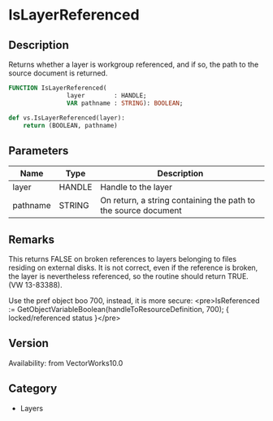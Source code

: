 # IsLayerReferenced

## Description
Returns whether a layer is workgroup referenced, and if so, the path to the source document is returned.

```pascal
FUNCTION IsLayerReferenced(
				layer        : HANDLE;
				VAR pathname : STRING): BOOLEAN;
```

```python
def vs.IsLayerReferenced(layer):
    return (BOOLEAN, pathname)
```

## Parameters
|Name|Type|Description|
|---|---|---|
|layer|HANDLE|Handle to the layer|
|pathname|STRING|On return, a string containing the path to the source document|

## Remarks
This returns FALSE on broken references to layers belonging to files residing on external disks. 
It is not correct, even if the reference is broken, the layer is nevertheless referenced, so the routine should return TRUE. (VW 13-83388).



Use the pref object boo 700, instead, it is more secure:
&lt;pre&gt;IsReferenced := GetObjectVariableBoolean(handleToResourceDefinition, 700); { locked/referenced status }&lt;/pre&gt;

## Version
Availability: from VectorWorks10.0

## Category
* Layers

